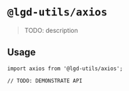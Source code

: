 # `@lgd-utils/axios`

> TODO: description

## Usage

```
import axios from '@lgd-utils/axios';

// TODO: DEMONSTRATE API
```
